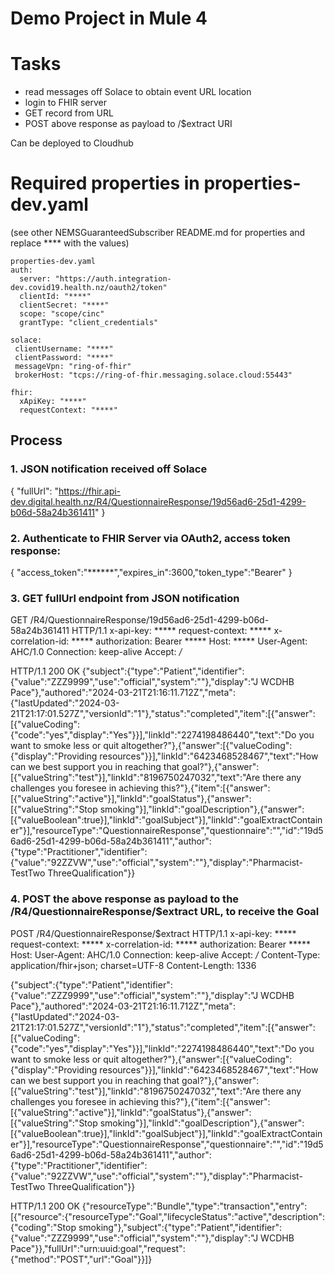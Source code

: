 
# Demo Project in Mule 4

# Tasks
- read messages off Solace to obtain event URL location
- login to FHIR server
- GET record from URL
- POST above response as payload to /$extract URI

Can be deployed to Cloudhub 

# Required properties in properties-dev.yaml
(see other NEMSGuaranteedSubscriber README.md for properties and replace **** with the values)

```
properties-dev.yaml
auth:
  server: "https://auth.integration-dev.covid19.health.nz/oauth2/token"
  clientId: "****"
  clientSecret: "****"
  scope: "scope/cinc"
  grantType: "client_credentials"
  
solace:
 clientUsername: "****"
 clientPassword: "****"
 messageVpn: "ring-of-fhir"
 brokerHost: "tcps://ring-of-fhir.messaging.solace.cloud:55443" 

fhir:
  xApiKey: "****" 
  requestContext: "****"
```

## Process

### 1. JSON notification received off Solace
{
    "fullUrl": "https://fhir.api-dev.digital.health.nz/R4/QuestionnaireResponse/19d56ad6-25d1-4299-b06d-58a24b361411"
}


### 2. Authenticate to FHIR Server via OAuth2, access token response:
{
	"access_token":"******","expires_in":3600,"token_type":"Bearer"
}


### 3. GET fullUrl endpoint from JSON notification

GET /R4/QuestionnaireResponse/19d56ad6-25d1-4299-b06d-58a24b361411 HTTP/1.1
x-api-key: *****
request-context: *****
x-correlation-id: *****
authorization: Bearer *****
Host: *****
User-Agent: AHC/1.0
Connection: keep-alive
Accept: */*


HTTP/1.1 200 OK
{"subject":{"type":"Patient","identifier":{"value":"ZZZ9999","use":"official","system":""},"display":"J WCDHB Pace"},"authored":"2024-03-21T21:16:11.712Z","meta":{"lastUpdated":"2024-03-21T21:17:01.527Z","versionId":"1"},"status":"completed","item":[{"answer":[{"valueCoding":{"code":"yes","display":"Yes"}}],"linkId":"2274198486440","text":"Do you want to smoke less or quit altogether?"},{"answer":[{"valueCoding":{"display":"Providing resources"}}],"linkId":"6423468528467","text":"How can we best support you in reaching that goal?"},{"answer":[{"valueString":"test"}],"linkId":"8196750247032","text":"Are there any challenges you foresee in achieving this?"},{"item":[{"answer":[{"valueString":"active"}],"linkId":"goalStatus"},{"answer":[{"valueString":"Stop smoking"}],"linkId":"goalDescription"},{"answer":[{"valueBoolean":true}],"linkId":"goalSubject"}],"linkId":"goalExtractContainer"}],"resourceType":"QuestionnaireResponse","questionnaire":"","id":"19d56ad6-25d1-4299-b06d-58a24b361411","author":{"type":"Practitioner","identifier":{"value":"92ZZVW","use":"official","system":""},"display":"Pharmacist-TestTwo ThreeQualification"}}


### 4. POST the above response as payload to the /R4/QuestionnaireResponse/$extract URL, to receive the Goal

POST /R4/QuestionnaireResponse/$extract HTTP/1.1
x-api-key: *****
request-context: *****
x-correlation-id: *****
authorization: Bearer *****
Host: 
User-Agent: AHC/1.0
Connection: keep-alive
Accept: */*
Content-Type: application/fhir+json; charset=UTF-8
Content-Length: 1336

{"subject":{"type":"Patient","identifier":{"value":"ZZZ9999","use":"official","system":""},"display":"J WCDHB Pace"},"authored":"2024-03-21T21:16:11.712Z","meta":{"lastUpdated":"2024-03-21T21:17:01.527Z","versionId":"1"},"status":"completed","item":[{"answer":[{"valueCoding":{"code":"yes","display":"Yes"}}],"linkId":"2274198486440","text":"Do you want to smoke less or quit altogether?"},{"answer":[{"valueCoding":{"display":"Providing resources"}}],"linkId":"6423468528467","text":"How can we best support you in reaching that goal?"},{"answer":[{"valueString":"test"}],"linkId":"8196750247032","text":"Are there any challenges you foresee in achieving this?"},{"item":[{"answer":[{"valueString":"active"}],"linkId":"goalStatus"},{"answer":[{"valueString":"Stop smoking"}],"linkId":"goalDescription"},{"answer":[{"valueBoolean":true}],"linkId":"goalSubject"}],"linkId":"goalExtractContainer"}],"resourceType":"QuestionnaireResponse","questionnaire":"","id":"19d56ad6-25d1-4299-b06d-58a24b361411","author":{"type":"Practitioner","identifier":{"value":"92ZZVW","use":"official","system":""},"display":"Pharmacist-TestTwo ThreeQualification"}}

HTTP/1.1 200 OK
{"resourceType":"Bundle","type":"transaction","entry":[{"resource":{"resourceType":"Goal","lifecycleStatus":"active","description":{"coding":"Stop smoking"},"subject":{"type":"Patient","identifier":{"value":"ZZZ9999","use":"official","system":""},"display":"J WCDHB Pace"}},"fullUrl":"urn:uuid:goal","request":{"method":"POST","url":"Goal"}}]}
